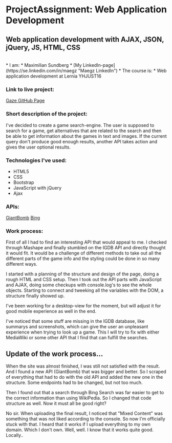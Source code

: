 # ProjectAssignment: Web Application Development
## Web application development with AJAX, JSON, jQuery, JS, HTML, CSS
<br>
* I am:
  * Maximilian Sundberg
  * [My LinkedIn-page](https://se.linkedin.com/in/maegz "Maegz LinkedIn")
* The course is:
  * Web application development at Lernia YHJUST16

### Link to live project:
[Gaze GitHub Page](https://maegz.github.io/ProjectAssignment_WebApplicationDevelopment/games.html "GitHub Pages")

### Short description of the project:
I've decided to create a game search-engine.
The user is supposed to search for a game, get alternatives that are related to the search
and then be able to get information about the games in text and images.
If the current query don't produce good enough results, another API takes action and gives
the user optional results.

### Technologies I've used:
* HTML5
* CSS
* Bootstrap
* JavaScript with jQuery
* Ajax

### APIs:
[GiantBomb](http://www.giantbomb.com/api/ "GiantBomb's API")
[Bing](https://www.microsoft.com/cognitive-services/en-us/bing-web-search-api/documentation "Bing's API")

### Work process:
First of all I had to find an interesting API that would appeal to me.
I checked through Mashape and finally stumbled on the IGDB API and directly thought it would fit.
It would be a challenge of different methods to take out all the different parts of the game info
and the styling could be done in so many different ways.

I started with a planning of the structure and design of the page, doing a rough HTML and CSS setup.
Then I took out the API parts with JavaScript and AJAX,
doing some checkups with console.log's to see the whole objects.
Starting to connect and tweeking all the variables with the DOM, a structure finally showed up.

I've been working for a desktop-view for the moment, but will adjust it for good mobile experience as well in the end.

I've noticed that some stuff are missing in the IGDB database, like summarys and screenshots, which can give the user an
unpleasant experience when trying to look up a game. This I will try to fix with either MediaWiki or some other API that I
find that can fulfill the searches.

## Update of the work process...
When the site was almost finished, I was still not satisfied with the result.
And I found a new API (GiantBomb) that was bigger and better. So I scraped of everything that had to do with the old API
and added the new one in the structure. Some endpoints had to be changed, but not too much.

Then I found out that a search through Bing Search was far easier to get to the correct information than using WikiPedia.
So I changed that code structure as well. Now it must all be good right?

No sir. When uploading the final result,
I noticed that "Mixed Content" was something that was not liked according to the console.
So now I'm officially stuck with that. I heard that it works if I upload everything to my own domain. Which I don't own.
Well, well. I know that it works quite good. Locally..
